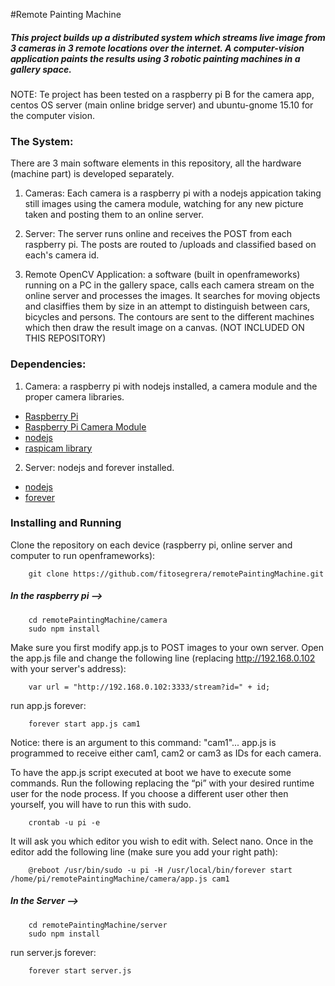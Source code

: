 #Remote Painting Machine

##### This project builds up a distributed system which streams live image from 3 cameras in 3 remote locations over the internet. A computer-vision application paints the results using 3 robotic painting machines in a gallery space.

NOTE: Te project has been tested on a raspberry pi B for the camera app, centos OS server (main online bridge server) and ubuntu-gnome 15.10 for the computer vision.

### The System:

There are 3 main software elements in this repository, all the hardware (machine part) is developed separately.

1. Cameras: Each camera is a raspberry pi with a nodejs appication taking still images using the camera module, watching for any new picture taken and posting them to an online server.

2. Server: The server runs online and receives the POST from each raspberry pi. The posts are routed to /uploads and classified based on each's camera id.

3. Remote OpenCV Application: a software (built in openframeworks) running on a PC in the gallery space, calls each camera stream on the online server and processes the images. It searches for moving objects and clasiffies them by size in an attempt to distinguish between cars, bicycles and persons. The contours are sent to the different machines which then draw the result image on a canvas. (NOT INCLUDED ON THIS REPOSITORY)

### Dependencies:

1. Camera: a raspberry pi with nodejs installed, a camera module and the proper camera libraries.

+ [Raspberry Pi](https://www.raspberrypi.org/)
+ [Raspberry Pi Camera Module](https://www.raspberrypi.org/products/camera-module/)
+ [nodejs](https://nodejs.org/en/)
+ [raspicam library](https://www.raspberrypi.org/wp-content/uploads/2013/07/RaspiCam-Documentation.pdf)

2. Server: nodejs and forever installed.

+ [nodejs](https://nodejs.org/en/)
+ [forever](https://www.npmjs.com/package/forever)

### Installing and Running

Clone the repository on each device (raspberry pi, online server and computer to run openframeworks):
		
		git clone https://github.com/fitosegrera/remotePaintingMachine.git

##### In the raspberry pi --> 

		cd remotePaintingMachine/camera
		sudo npm install

Make sure you first modify app.js to POST images to your own server. Open the app.js file and change the following line (replacing http://192.168.0.102 with your server's address): 

		var url = "http://192.168.0.102:3333/stream?id=" + id;

run app.js forever:

		forever start app.js cam1

Notice: there is an argument to this command: "cam1"... app.js is programmed to receive either cam1, cam2 or cam3 as IDs for each camera.

To have the app.js script executed at boot we have to execute some commands. Run the following replacing the “pi” with your desired runtime user for the node process. If you choose a different user other then yourself, you will have to run this with sudo.
	
		crontab -u pi -e

It will ask you which editor you wish to edit with. Select nano.
Once in the editor add the following line (make sure you add your right path):

		@reboot /usr/bin/sudo -u pi -H /usr/local/bin/forever start /home/pi/remotePaintingMachine/camera/app.js cam1

##### In the Server --> 
	
		cd remotePaintingMachine/server
		sudo npm install

run server.js forever:

		forever start server.js
